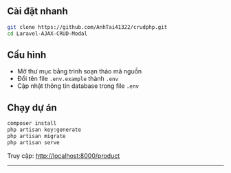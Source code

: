 ## Cài đặt nhanh

```bash
git clone https://github.com/AnhTai41322/crudphp.git
cd Laravel-AJAX-CRUD-Modal
```

## Cấu hình

* Mở thư mục bằng trình soạn thảo mã nguồn
* Đổi tên file `.env.example` thành `.env`
* Cập nhật thông tin database trong file `.env`

## Chạy dự án

```bash
composer install
php artisan key:generate
php artisan migrate
php artisan serve
```

Truy cập: [http://localhost:8000/product](http://localhost:8000/product)

---

